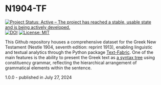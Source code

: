 # N1904-TF

[![Project Status: Active – The project has reached a stable, usable state and is being actively developed.](https://www.repostatus.org/badges/latest/active.svg)](https://www.repostatus.org/#active) 
[![DOI](https://zenodo.org/badge/815142663.svg)](https://zenodo.org/doi/10.5281/zenodo.13117910) [![License: MIT](https://img.shields.io/badge/License-MIT-yellow.svg)](https://opensource.org/licenses/MIT)

This Github repository houses a comprehensive dataset for the Greek New Testament (Nestle 1904, seventh edition: reprint 1913), enabling linguistic and textual analytics through the Python package [Text-Fabric](https://centerblc.github.io/N1904/tf.html). One of the main features is the ability to present the Greek text as [a syntax tree](https://centerblc.github.io/N1904/syntaxtrees.html) using constituency grammar, reflecting the hierarchical arrangement of grammatical elements within the sentence.

1.0.0 - published in July 27, 2024

